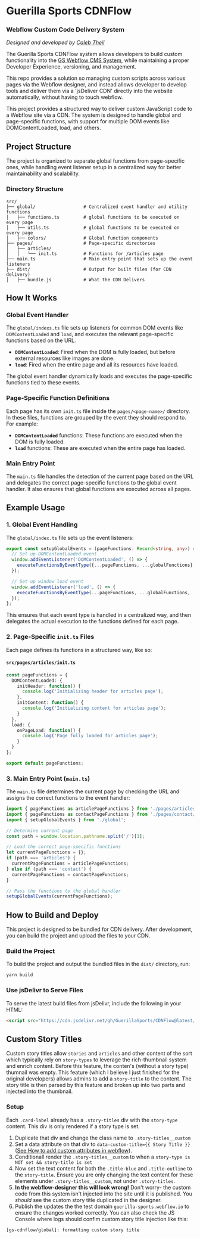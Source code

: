# Guerilla Sports CDNFlow

### Webflow Custom Code Delivery System

*Designed and developed by [Caleb Theil](https://github.com/ctheil)*

The Guerilla Sports CDNFlow system allows developers to build custom functionality into the [GS Webflow CMS System](https://github.com/GuerillaSports/Webflow-CMS), while maintaining a proper Developer Experience, versioning, and management.

This repo provides a solution so managing custom scripts across various pages via the Webflow designer, and instead allows developer to develop tools and deliver them via a 'jsDeliver CDN' directly into the website automatically, without having to touch webflow.

This project provides a structured way to deliver custom JavaScript code to a Webflow site via a CDN. The system is designed to handle global and page-specific functions, with support for multiple DOM events like DOMContentLoaded, load, and others.

## Project Structure

The project is organized to separate global functions from page-specific ones, while handling event listener setup in a centralized way for better maintainability and scalability.

### Directory Structure

```
src/
├── global/                  # Centralized event handler and utility functions 
│   ├── functions.ts         # global functions to be executed on every page
│   ├── utils.ts             # global functions to be executed on every page
│   ├── colors/              # Global function components
├── pages/                   # Page-specific directories
│   ├── articles/
│   │   └── init.ts          # Functions for /articles page
├── main.ts                  # Main entry point that sets up the event listeners
├── dist/                    # Output for built files (for CDN delivery)
│   ├── bundle.js            # What the CDN Delivers
```

## How It Works

### Global Event Handler

The `global/indexs.ts` file sets up listeners for common DOM events like `DOMContentLoaded` and `load`, and executes the relevant page-specific functions based on the URL.

- **`DOMContentLoaded`**: Fired when the DOM is fully loaded, but before external resources like images are done.
- **`load`**: Fired when the entire page and all its resources have loaded.

The global event handler dynamically loads and executes the page-specific functions tied to these events.

### Page-Specific Function Definitions

Each page has its own `init.ts` file inside the `pages/<page-name>/` directory. In these files, functions are grouped by the event they should respond to. For example:

- **`DOMContentLoaded`** functions: These functions are executed when the DOM is fully loaded.
- **`load`** functions: These are executed when the entire page has loaded.

### Main Entry Point

The `main.ts` file handles the detection of the current page based on the URL and delegates the correct page-specific functions to the global event handler. It also ensures that global functions are executed across all pages.

## Example Usage

### 1. **Global Event Handling**

The `global/index.ts` file sets up the event listeners:

```typescript
export const setupGlobalEvents = (pageFunctions: Record<string, any>) => {
  // Set up DOMContentLoaded event
  window.addEventListener('DOMContentLoaded', () => {
    executeFunctionsByEventType({...pageFunctions, ...globalFunctions}, 'DOMContentLoaded');
  });

  // Set up window load event
  window.addEventListener('load', () => {
    executeFunctionsByEventType(...pageFunctions, ...globalFunctions, 'load');
  });
};
```

This ensures that each event type is handled in a centralized way, and then delegates the actual execution to the functions defined for each page.

### 2. **Page-Specific `init.ts` Files**

Each page defines its functions in a structured way, like so:

#### `src/pages/articles/init.ts`

```typescript
const pageFunctions = {
  DOMContentLoaded: {
    initHeader: function() {
      console.log('Initializing header for articles page');
    },
    initContent: function() {
      console.log('Initializing content for articles page');
    }
  },
  load: {
    onPageLoad: function() {
      console.log('Page fully loaded for articles page');
    }
  }
};

export default pageFunctions;
```

### 3. **Main Entry Point (`main.ts`)**

The `main.ts` file determines the current page by checking the URL and assigns the correct functions to the event handler:

```typescript
import { pageFunctions as articlePageFunctions } from './pages/articles/init';
import { pageFunctions as contactPageFunctions } from './pages/contact/init';
import { setupGlobalEvents } from './global';

// Determine current page
const path = window.location.pathname.split('/')[1];

// Load the correct page-specific functions
let currentPageFunctions = {};
if (path === 'articles') {
  currentPageFunctions = articlePageFunctions;
} else if (path === 'contact') {
  currentPageFunctions = contactPageFunctions;
}

// Pass the functions to the global handler
setupGlobalEvents(currentPageFunctions);
```

## How to Build and Deploy

This project is designed to be bundled for CDN delivery. After development, you can build the project and upload the files to your CDN.

### Build the Project

To build the project and output the bundled files in the `dist/` directory, run:

```bash
yarn build
```

### Use jsDelivr to Serve Files

To serve the latest build files from jsDelivr, include the following in your HTML:

```html
<script src="https://cdn.jsdelivr.net/gh/GuerillaSports/CDNFlow@latest/dist/bundle.iife.js"></script>
```

## Custom Story Titles
Custom story titles allow `stories` and `articles` and other content of the sort which typically rely on `story-types` to leverage the rich-thumbnail system and enrich content. Before this feature, the conten's (without a story type) thumnail was empty. This feature (which I believe I just finished for the original developers) allows admins to add a `story-title` to the content. The story title is then parsed by this feature and broken up into two parts and injected into the thumbnail. 
### Setup
Each `.card-label` already has a `.story-titles` div with the `story-type` content. This div is only rendered if a story type is set. 
1. Duplicate that div and change the class name to `.story-titles__custom`
2. Set a data attribute on that div to `data-custom-title={{ Story Title }}` ([See How to add custom attributes in webflow](https://docs.developers.webflow.com/designer/reference/custom-attributes)).
3. Conditionall render the `.story-titles__custom` to when a `story-type is NOT set && story-title is set` 
4. Now set the text content for both the `.title-blue` and `.title-outline` to the `story-title`. Ensure you are only changing the text content for these elements under `.story-titles__custom`, not under `.story-titles`. 
5. **In the webflow-designer this will look wrong!** Don't worry- the custom code from this system isn't injected into the site until it is published. You *should* see the custom story title duplicated in the designer.
6. Publish the updates the the test domain `guerilla-sports.webflow.io` to ensure the changes worked correctly. You can also check the JS Console where logs should confim custom story title injection like this: 
```
[gs-cdnflow/global]: formatting custom story title
```

